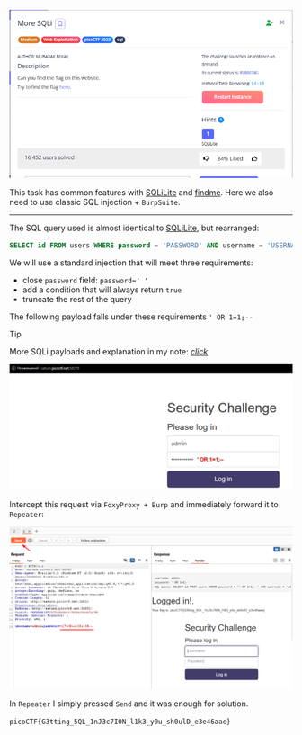 ![Task desc](../assets/images/More-SQLi_image_1.png)


This task has common features with [SQLiLite](SQLiLite.md) and [findme](findme.md). Here we also need to use classic SQL injection + `BurpSuite`.

---

The SQL query used is almost identical to [SQLiLite](SQLiLite.md), but rearranged:  


```sql
SELECT id FROM users WHERE password = 'PASSWORD' AND username = 'USERNAME'
```


We will use a standard injection that will meet three requirements:

* close `password` field: `password=' '`
* add a condition that will always return `true`
* truncate the rest of the query   


The following payload falls under these requirements `' OR 1=1;--` 

> [!TIP]
> More SQLi payloads and explanation in my note: [*click*](../../notes/Understanding%20SQL%20Injections.md)

![image_2](../assets/images/More-SQLi_image_2.png)


Intercept this request via `FoxyProxy + Burp` and immediately forward it to `Repeater`:


![image_3](../assets/images/More-SQLi_image_3.png)


In `Repeater` I simply pressed `Send` and it was enough for solution.

`picoCTF{G3tting_5QL_1nJ3c7I0N_l1k3_y0u_sh0ulD_e3e46aae}`

